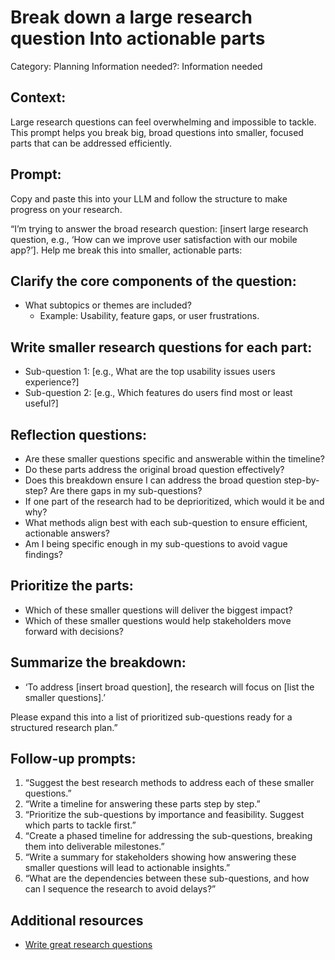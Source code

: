 # Break down a large research question Into actionable parts

Category: Planning
Information needed?: Information needed

## **Context:**

Large research questions can feel overwhelming and impossible to tackle. This prompt helps you break big, broad questions into smaller, focused parts that can be addressed efficiently.

## **Prompt:**

Copy and paste this into your LLM and follow the structure to make progress on your research.

“I’m trying to answer the broad research question: [insert large research question, e.g., ‘How can we improve user satisfaction with our mobile app?’]. Help me break this into smaller, actionable parts:

## **Clarify the core components of the question**:

- What subtopics or themes are included?
    - Example: Usability, feature gaps, or user frustrations.

## **Write smaller research questions for each part**:

- Sub-question 1: [e.g., What are the top usability issues users experience?]
- Sub-question 2: [e.g., Which features do users find most or least useful?]

## **Reflection questions**:

- Are these smaller questions specific and answerable within the timeline?
- Do these parts address the original broad question effectively?
- Does this breakdown ensure I can address the broad question step-by-step? Are there gaps in my sub-questions?
- If one part of the research had to be deprioritized, which would it be and why?
- What methods align best with each sub-question to ensure efficient, actionable answers?
- Am I being specific enough in my sub-questions to avoid vague findings?

## **Prioritize the parts**:

- Which of these smaller questions will deliver the biggest impact?
- Which of these smaller questions would help stakeholders move forward with decisions?

## **Summarize the breakdown**:

- ‘To address [insert broad question], the research will focus on [list the smaller questions].’

Please expand this into a list of prioritized sub-questions ready for a structured research plan.”

## **Follow-up prompts:**

1. “Suggest the best research methods to address each of these smaller questions.”
2. “Write a timeline for answering these parts step by step.”
3. “Prioritize the sub-questions by importance and feasibility. Suggest which parts to tackle first.”
4. “Create a phased timeline for addressing the sub-questions, breaking them into deliverable milestones.”
5. “Write a summary for stakeholders showing how answering these smaller questions will lead to actionable insights.”
6. “What are the dependencies between these sub-questions, and how can I sequence the research to avoid delays?”

## Additional resources

- [Write great research questions](https://userresearchacademy.substack.com/p/rewriting-and-prioritizing-user-research?r=2j6x4d)